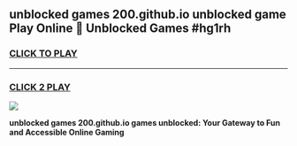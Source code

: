 
## unblocked games 200.github.io unblocked game Play Online 👋 Unblocked Games #hg1rh
<h3>
<a href="https://premium.freeplayer.one?title=unblocked_games_200.github.io&ref=21F">CLICK TO PLAY</a></h3>
<hr>

<h3>
<a href="https://premium.freeplayer.one?title=unblocked_games_200.github.io&ref=21F">CLICK 2 PLAY</a>
  
</h3>

<a href="https://premium.freeplayer.one?title=unblocked_games_200.github.io&ref=21F/"><img src="https://clearcache.store/games.png"></a>


**unblocked games 200.github.io games unblocked: Your Gateway to Fun and Accessible Online Gaming**
